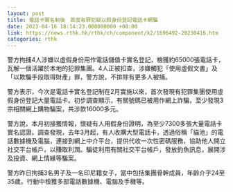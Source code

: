 ```yaml
---
layout: post
title: 電話卡實名制後　首度有罪犯疑以假身份登記電話卡網騙
date: 2023-04-16 18:14:23.000000000 +08:00
link: https://news.rthk.hk/rthk/ch/component/k2/1696492-20230416.htm
categories: rthk
---
```


警方拘捕4人涉嫌以虛假身份用作電話儲值卡實名登記，檢獲約65000張電話卡，瓦解一個活躍於本地的犯罪集團。4人正被扣查，涉嫌觸犯「使用虛假文書」及「以欺騙手段取得財產」罪，警方說，不排除有更多人被捕。

警方表示，今次是電話卡實名登記制在2月實施以來，首次發現有犯罪集團使用虛假身份登記大量電話卡。初步調查顯示，有關號碼已被用作網上詐騙，至少發現3宗相關網上購物騙案，共涉款16000多元。

警方說，本月初接獲情報，懷疑有人用假身份證明，為至少7300多張大量電話卡實名認證。調查發現，去年3月起，有人收購大型電話卡，透過俗稱「貓池」的電話數據機及電腦，連接到網上中介平台，提供代收一次性密碼服務，協助他人開立社交平台帳戶，以賺取利潤。騙徒利用有關社交平台帳戶，發放釣魚訊息，展開涉及投資、網上情緣等騙案。

警方昨日拘捕3名男子及一名印尼籍女子，當中包括集團骨幹成員，年齡介乎24至35歲。行動中檢獲多部電話數據機、電腦及手機等。
